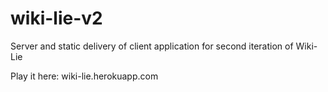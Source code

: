 # wiki-lie-v2
Server and static delivery of client application for second iteration of Wiki-Lie


Play it here: wiki-lie.herokuapp.com
